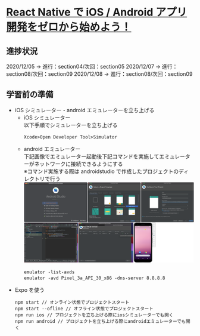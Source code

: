 # [React Native で iOS / Android アプリ開発をゼロから始めよう！](https://www.udemy.com/course/react-native-ios-android/)

## 進捗状況

2020/12/05 -> 進行：section04/次回：section05
2020/12/07 -> 進行：section08/次回：section09
2020/12/08 -> 進行：section08/次回：section09

## 学習前の準備

- iOS シミュレーター・android エミュレーターを立ち上げる
  - iOS シミュレーター  
     以下手順でシミュレーターを立ち上げる
    ```
    Xcode>Open Developer Tool>Simulator
    ```
  - android エミュレーター  
     下記画像でエミュレーター起動後下記コマンドを実施してエミュレーターがネットワークに接続できるようにする  
    ※コマンド実施する際は androidstudio で作成したプロジェクトのディレクトリで行う  
    <img src="./section08/image/androidエミュレーターの起動.png">
    ```
    emulator -list-avds
    emulator -avd Pixel_3a_API_30_x86 -dns-server 8.8.8.8
    ```
- Expo を使う
  ```
  npm start // オンライン状態でプロジェクトスタート
  npm start --ofline // オフライン状態でプロジェクトスタート
  npm run ios // プロジェクトを立ち上げる際にiosシミュレーターでも開く
  npm run android // プロジェクトを立ち上げる際にandroidエミュレーターでも開く
  ```
